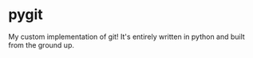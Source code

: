 # pygit
My custom implementation of git! It's entirely written in python and built from the ground up.

